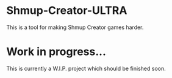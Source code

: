 # Shmup-Creator-ULTRA
This is a tool for making Shmup Creator games harder.
# Work in progress...
This is currently a W.I.P. project which should be finished soon.